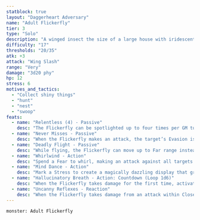 ```yaml
---
statblock: true
layout: "Daggerheart Adversary"
name: "Adult Flickerfly"
tier: 3
type: "Solo"
description: "A winged insect the size of a large house with iridescent scales and wings that move too fast to track."
difficulty: "17"
thresholds: "20/35"
atk: +3
attack: "Wing Slash"
range: "Very"
damage: "3d20 phy"
hp: 12
stress: 6
motives_and_tactics:
  - "Collect shiny things"
  - "hunt"
  - "nest"
  - "swoop"
feats:
  - name: "Relentless (4) - Passive"
    desc: "The Flickerfly can be spotlighted up to four times per GM turn. Spend Fear as usual to spotlight them."
  - name: "Never Misses - Passive"
    desc: "When the Flickerfly makes an attack, the target’s Evasion is halved against the attack."
  - name: "Deadly Flight - Passive"
    desc: "While flying, the Flickerfly can move up to Far range instead of Close range before taking an action."
  - name: "Whirlwind - Action"
    desc: "Spend a Fear to whirl, making an attack against all targets within Very Close range. Targets the Flickerfly succeeds against take 3d8 direct physical damage."
  - name: "Mind Dance - Action"
    desc: "Mark a Stress to create a magically dazzling display that grapples the minds of nearby foes. All targets within Close range must make an Instinct Reaction Roll. For each target who failed, you gain a Fear and the Flickerfly learns one of the target’s fears."
  - name: "Hallucinatory Breath - Action: Countdown (Loop 1d6)"
    desc: "When the Flickerfly takes damage for the first time, activate the countdown. When it triggers, the Flickerfly breathes hallucinatory gas on all targets in front of them up to Far range. Targets must make an Instinct Reaction Roll or become overwhelmed by fearful hallucinations. Targets whose fears are known to the Flickerfly have disadvantage on this roll. Targets who fail lose 2 Hope and take 3d8+3 direct magic damage."
  - name: "Uncanny Reflexes - Reaction"
    desc: "When the Flickerfly takes damage from an attack within Close range, you can mark a Stress to take half damage."
---
```


```statblock
monster: Adult Flickerfly
```